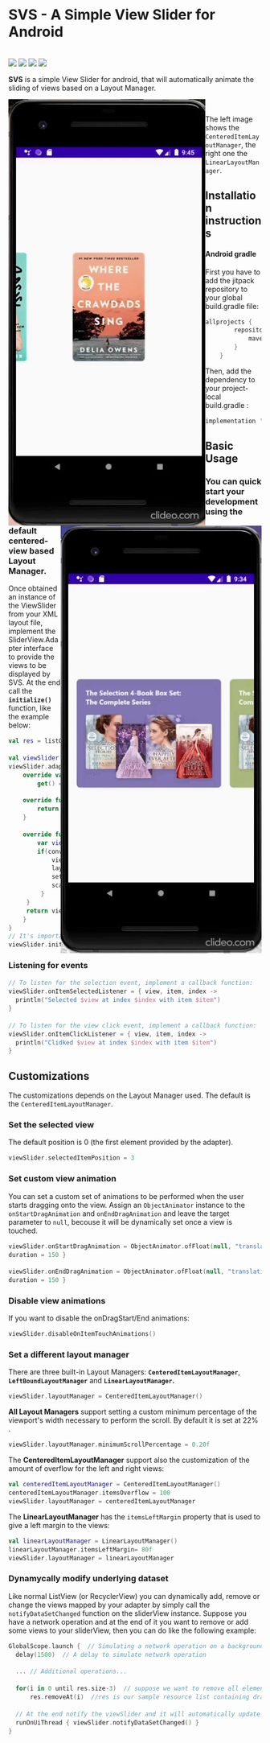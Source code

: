 # SVS - A Simple View Slider for Android
<br>[![](https://jitpack.io/v/cyclonesword/android-view-slider.svg)](https://jitpack.io/#cyclonesword/android-view-slider)
[![](https://badgen.net/badge/android/API%2021+/green)](https://jitpack.io/#cyclonesword/android-view-slider)
[![](https://badgen.net/badge/license/MIT/red)](https://jitpack.io/#cyclonesword/android-view-slider)
[![](https://badgen.net/badge/kotlin/1.4)](https://jitpack.io/#cyclonesword/android-view-slider)




**SVS** is a simple View Slider for android, that will automatically animate the sliding of views based on a Layout Manager.
<div style="width:100%">
<img style="float:left;" src="https://github.com/cyclonesword/android-view-slider/blob/master/readme-animgif-centered-layout.gif?raw=true">&nbsp;&nbsp;&nbsp;&nbsp;&nbsp;&nbsp;
<img style="float:right" src="https://github.com/cyclonesword/android-view-slider/blob/master/readme-animgif-linear-layout.gif?raw=true">
</div>

The left image shows the `CenteredItemLayoutManager`, the right one the `LinearLayoutManager`.

## Installation instructions

#### Android gradle
First you have to add the jitpack repository to your global build.gradle file:
``` groovy
allprojects {
        repositories {
            maven { url 'https://jitpack.io' }
        }
    }
```


Then, add the dependency to your project-local build.gradle :
``` groovy
implementation 'com.github.cyclonesword:android-view-slider:1.0.RC4'
```


## Basic Usage

### You can quick start your development using the default centered-view based Layout Manager.

Once obtained an instance of the ViewSlider from your XML layout file,  implement the SliderView.Adapter interface to provide the views to be displayed by SVS. 
At the end call the **`initialize()`** function, like the example below:
``` kotlin
val res = listOf(R.drawable.book1, R.drawable.book2,R.drawable.book3,R.drawable.book1,R.drawable.book2,R.drawable.book3)

val viewSlider = findViewById<SliderView>(R.id.slider)  
viewSlider.adapter = object : SliderView.Adapter<Int> {  
    override val count: Int  
        get() = res.size  
  
    override fun getItem(position: Int): Int {  
        return res[position]  
    }  
  
    override fun getView(position: Int, parent: SliderView, convertView: View?): View {  
        var view = convertView  
        if(convertView == null) {  
            view = ImageView(this@MainActivity).apply {  
            layoutParams = FrameLayout.LayoutParams(WRAP_CONTENT, WRAP_CONTENT)  
            setImageResource(getItem(position))  
            scaleType = ImageView.ScaleType.CENTER_CROP  
         }  
     }  
     return view!!  
    }  
}
// It's important to call this member function, otherwise the SldierView won't work!
viewSlider.initialize()
```
### Listening for events

``` kotlin
// To listen for the selection event, implement a callback function:
viewSlider.onItemSelectedListener = { view, item, index ->  
  println("Selected $view at index $index with item $item")  
} 
 
// To listen for the view click event, implement a callback function:
viewSlider.onItemClickListener = { view, item, index ->  
  println("Clidked $view at index $index with item $item")  
}
```

## Customizations

The customizations depends on the Layout Manager used. The default is the `CenteredItemLayoutManager`.

### Set the selected view 
The default position is 0 (the first element provided by the adapter).
``` kotlin
viewSlider.selectedItemPosition = 3
```

### Set custom view animation 
You can set a custom set of animations to be performed when the user starts dragging onto the view.
Assign an `ObjectAnimator` instance to the `onStartDragAnimation` and  `onEndDragAnimation`  and leave the target parameter to `null`, becouse it will be dynamically set once a view is touched.
``` kotlin
viewSlider.onStartDragAnimation = ObjectAnimator.ofFloat(null, "translationY", -100f).apply { 
duration = 150 }  

viewSlider.onEndDragAnimation = ObjectAnimator.ofFloat(null, "translationY", 0f).apply {
duration = 150 }
```

### Disable view animations 
If you want to disable the onDragStart/End animations:
``` kotlin
viewSlider.disableOnItemTouchAnimations()
```

### Set a different layout manager
There are three built-in Layout Managers: 
<b>`CenteredItemLayoutManager`</b>,
<b>`LeftBoundLayoutManager`</b> and 
<b>`LinearLayoutManager`.</b>

``` kotlin
viewSlider.layoutManager = CenteredItemLayoutManager()
```
**All Layout Managers** support setting a custom minimum percentage of the viewport's width necessary to perform the scroll. By default it is set at 22% .

``` kotlin
viewSlider.layoutManager.minimumScrollPercentage = 0.20f
```
The **CenteredItemLayoutManager** support also the customization of the amount of overflow for the left and right views:
``` kotlin
val centeredItemLayoutManager = CenteredItemLayoutManager()  
centeredItemLayoutManager.itemsOverflow = 100
viewSlider.layoutManager = centeredItemLayoutManager  
```

The **LinearLayoutManager** has the `itemsLeftMargin`  property that is used to give a left margin to the views:
``` kotlin  
val linearLayoutManager = LinearLayoutManager() 
linearLayoutManager.itemsLeftMargin= 80f  
viewSlider.layoutManager = linearLayoutManager
```

### Dynamycally modify underlying dataset
Like normal ListView (or RecyclerView) you can dynamically add, remove or change the views mapped by your adapter by simply call the `notifyDataSetChanged` function on the sliderView instance. 
Suppose you have a network operation and at the end of it you want to remove or add some views to your sliderView, then you can do like the following example:

``` kotlin
GlobalScope.launch {  // Simulating a network operation on a background thread...
  delay(1500)  // A delay to simulate network operation
  
  ... // Additional operations...
  
  for(i in 0 until res.size-3)  // suppose we want to remove all elements but the last 3
      res.removeAt(i)  //res is our sample resource list containing drawables
      
  // At the end notify the viewSlider and it will automatically update itself
  runOnUiThread { viewSlider.notifyDataSetChanged() }  
}
```
